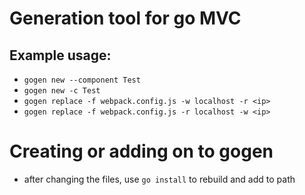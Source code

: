 # Generation tool for go MVC

## Example usage:

- `gogen new --component Test`
- `gogen new -c Test`
- `gogen replace -f webpack.config.js -w localhost -r <ip>`
- `gogen replace -f webpack.config.js -r localhost -w <ip>`

# Creating or adding on to gogen

- after changing the files, use `go install` to rebuild and add to path
